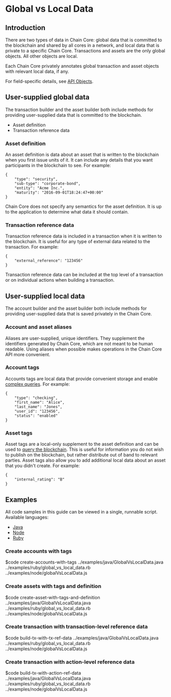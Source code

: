 <!---
There are two types of data in Chain Core: global data that is committed to the blockchain and shared by all cores in a network, and local data that is private to a specific Chain Core. Transactions and assets are the only global objects. All other objects are local.
-->

# Global vs Local Data

## Introduction

There are two types of data in Chain Core: global data that is committed to the blockchain and shared by all cores in a network, and local data that is private to a specific Chain Core. Transactions and assets are the only global objects. All other objects are local.

Each Chain Core privately annotates global transaction and asset objects with relevant local data, if any.

For field-specific details, see [API Objects](../reference/api-objects.md).

## User-supplied global data

The transaction builder and the asset builder both include methods for providing user-supplied data that is committed to the blockchain.

* Asset definition
* Transaction reference data

### Asset definition

An asset definition is data about an asset that is written to the blockchain when you first issue units of it. It can include any details that you want participants in the blockchain to see. For example:

```
{
    "type": "security",
    "sub-type": "corporate-bond",
    "entity": "Acme Inc.",
    "maturity": "2016-09-01T18:24:47+00:00"
}
```

Chain Core does not specify any semantics for the asset definition. It is up to the application to determine what data it should contain.

### Transaction reference data

Transaction reference data is included in a transaction when it is written to the blockchain. It is useful for any type of external data related to the transaction. For example:

```
{
    "external_reference": "123456"
}
```

Transaction reference data can be included at the top level of a transaction or on individual actions when building a transaction.

## User-supplied local data

The account builder and the asset builder both include methods for providing user-supplied data that is saved privately in the Chain Core.

### Account and asset aliases

Aliases are user-supplied, unique identifiers. They supplement the identifiers generated by Chain Core, which are not meant to be human readable. Using aliases when possible makes operations in the Chain Core API more convenient.

### Account tags

Accounts tags are local data that provide convenient storage and enable [complex queries](../build-applications/queries.md). For example:

```
{
    "type": "checking",
    "first_name": "Alice",
    "last_name": "Jones",
    "user_id": "123456",
    "status": "enabled"
}
```

### Asset tags

Asset tags are a local-only supplement to the asset definition and can be used to [query the blockchain](../build-applications/queries.md). This is useful for information you do not wish to publish on the blockchain, but rather distribute out of band to relevant parties. Asset tags also allow you to add additional local data about an asset that you didn't create. For example:

```
{
    "internal_rating": "B"
}
```

## Examples

All code samples in this guide can be viewed in a single, runnable script. Available languages:

- [Java](../examples/java/GlobalVsLocalData.java)
- [Node](../examples/node/globalVsLocalData.js)
- [Ruby](../examples/ruby/global_vs_local_data.rb)

### Create accounts with tags

$code create-accounts-with-tags ../examples/java/GlobalVsLocalData.java ../examples/ruby/global_vs_local_data.rb ../examples/node/globalVsLocalData.js

### Create assets with tags and definition

$code create-asset-with-tags-and-definition ../examples/java/GlobalVsLocalData.java ../examples/ruby/global_vs_local_data.rb ../examples/node/globalVsLocalData.js

### Create transaction with transaction-level reference data

$code build-tx-with-tx-ref-data ../examples/java/GlobalVsLocalData.java ../examples/ruby/global_vs_local_data.rb ../examples/node/globalVsLocalData.js

### Create transaction with action-level reference data

$code build-tx-with-action-ref-data ../examples/java/GlobalVsLocalData.java ../examples/ruby/global_vs_local_data.rb ../examples/node/globalVsLocalData.js
